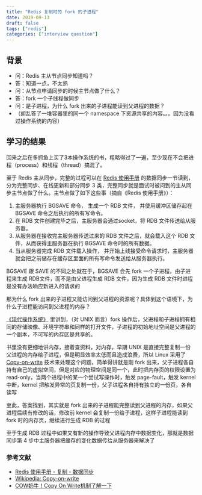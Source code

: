 ```yaml
---
title: "Redis 复制时的 fork 的子进程"
date: 2019-09-13
draft: false
tags: ["redis"]
categories: ["interview question"]
---
```


## 背景

+ 问：Redis 主从节点同步知道吗？
+ 答：知道一点，不太熟
+ 问：从节点申请同步的时候主节点做了什么？
+ 答：fork 一个子线程做同步
+ 问：是子进程，为什么 fork 出来的子进程能读到父进程的数据？
+ （胡乱答了一堆容器里的同一个 namespace 下资源共享的内容。。。因为没看过操作系统的内容）

## 学习的结果

回来之后在多抓鱼上买了3本操作系统的书，粗略得过了一遍，至少现在不会把进程（process）和线程（thread）搞混了。

至于 Redis 主从同步，完整的过程可以在 [Redis 使用手册](http://redisguide.com/replication.html#id8) 的数据同步一节读到，分为完整同步、在线更新和部分同步 3 类，完整同步就是面试时被问到的主从同步主节点做了什么。主节点做了如下这些事（摘自《Redis 使用手册》）：

1. 主服务器执行 BGSAVE 命令， 生成一个 RDB 文件， 并使用缓冲区储存起在 BGSAVE 命令之后执行的所有写命令。
2. 在 RDB 文件创建完毕之后，主服务器会通过socket，将 RDB 文件传送给从服务器。
3. 从服务器在接收完主服务器传送过来的 RDB 文件之后，就会载入这个 RDB 文件，从而获得主服务器在执行 BGSAVE 命令时的所有数据。
4. 当从服务器完成 RDB 文件载入操作， 并开始上线接受命令请求时，主服务器就会把之前储存在缓存区里面的所有写命令发送给从服务器执行。

BGSAVE 跟 SAVE 的不同之处就在于，BGSAVE 会先 fork 一个子进程，由子进程来生成 RDB文件，而不是由父进程生成 RDB 文件，因为生成 RDB 文件时进程是没有办法响应新进入的请求的

那为什么 fork 出来的子进程又能访问到父进程的资源呢？具体到这个语境下，为什么子进程能访问到父进程的内存？

[《现代操作系统》](https://book.douban.com/subject/3852290/) 里讲到，（对 UNIX 而言）fork 操作后，父进程和子进程拥有相同的存储映像、环境字符串和同样的打开文件，子进程的初始地址空间是父进程的一个副本，不可写的内存区是共享的。

书里没有更细地讲内存，接着查资料，对内存，早期 UNIX 是直接完整复制一份父进程的内存给子进程，但是明显效率太低而且造成浪费，所以 Linux 采用了 [Copy-on-write](https://en.wikipedia.org/wiki/Copy-on-write) 技术来处理这个问题，简单得讲就是刚 fork 出来，父子进程各自持有自己的虚拟空间，但是对应的物理空间是同一个，此时把内存页的权限设置为 read-only，当两个进程中的某一个尝试写操作时，触发 page-fault，触发 kernel 中断，kernel 把触发异常的页复制一份，父子进程各自持有独立的一份页，各自读写

至此，答案找到，其实就是 fork 出来的子进程能完整读到父进程的内存，如果父进程后续有修改的话，修改前 kernel 会复制一份给子进程，这样子进程能读到 fork 时的内存页，继续进行生成 RDB 的过程

至于生成 RDB 过程中如果又有新的操作导致父进程内存中数据变化，那就是数据同步第 4 步中主服务器把缓存的变化数据传给从服务器来解决了


### 参考文献

+ [Redis 使用手册 - 复制 - 数据同步](http://redisguide.com/replication.html#id8)
+ [Wikipedia: Copy-on-write](https://en.wikipedia.org/wiki/Copy-on-write)
+ [COW奶牛！Copy On Write机制了解一下](https://juejin.im/post/5bd96bcaf265da396b72f855)